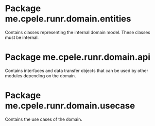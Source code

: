 # Package me.cpele.runr.domain.entities

Contains classes representing the internal domain model. These classes must be internal.

# Package me.cpele.runr.domain.api

Contains interfaces and data transfer objects that can be used by other modules depending on the domain.

# Package me.cpele.runr.domain.usecase

Contains the use cases of the domain.
